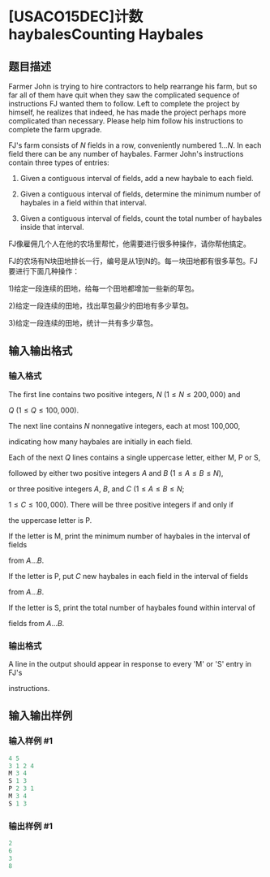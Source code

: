 # [USACO15DEC]计数haybalesCounting Haybales

## 题目描述

Farmer John is trying to hire contractors to help rearrange his farm, but so far all of them have quit when they saw the complicated sequence of instructions FJ wanted them to follow. Left to complete the project by himself, he realizes that indeed, he has made the project perhaps more complicated than necessary. Please help him follow his instructions to complete the farm upgrade.

FJ's farm consists of $N$ fields in a row, conveniently numbered $1 \ldots N$. In each field there can be any number of haybales. Farmer John's instructions contain three types of entries:

1) Given a contiguous interval of fields, add a new haybale to each field.

2) Given a contiguous interval of fields, determine the minimum number of haybales in a field within that interval.

3) Given a contiguous interval of fields, count the total number of haybales inside that interval.

FJ像雇佣几个人在他的农场里帮忙，他需要进行很多种操作，请你帮他搞定。

FJ的农场有N块田地排长一行，编号是从1到N的。每一块田地都有很多草包。FJ要进行下面几种操作：

1)给定一段连续的田地，给每一个田地都增加一些新的草包。

2)给定一段连续的田地，找出草包最少的田地有多少草包。

3)给定一段连续的田地，统计一共有多少草包。

## 输入输出格式

### 输入格式

The first line contains two positive integers, $N$ ($1 \leq N \leq 200,000$) and

$Q$ ($1 \leq Q \leq 100,000$).

The next line contains $N$ nonnegative integers, each at most 100,000,

indicating how many haybales are initially in each field.

Each of the next $Q$ lines contains a single uppercase letter, either M, P or S,

followed by either two positive integers $A$ and $B$ ($1 \leq A \leq B \leq N$),

or three positive integers $A$, $B$, and $C$ ($1 \leq A \leq B \leq N$;

$1 \leq C \leq 100,000$). There will be three positive integers if and only if

the uppercase letter is P.

If the letter is M, print the minimum number of haybales in the interval of fields

from $A \ldots B$.

If the letter is P, put $C$ new haybales in each field in the interval of fields

from $A \ldots B$.

If the letter is S, print the total number of haybales found within interval of

fields from $A \ldots B$.

### 输出格式

A line in the output should appear in response to every 'M' or 'S' entry in FJ's

instructions.

## 输入输出样例

### 输入样例 #1

```cpp
4 5
3 1 2 4
M 3 4
S 1 3
P 2 3 1
M 3 4
S 1 3
```


### 输出样例 #1

```cpp
2
6
3
8
```


